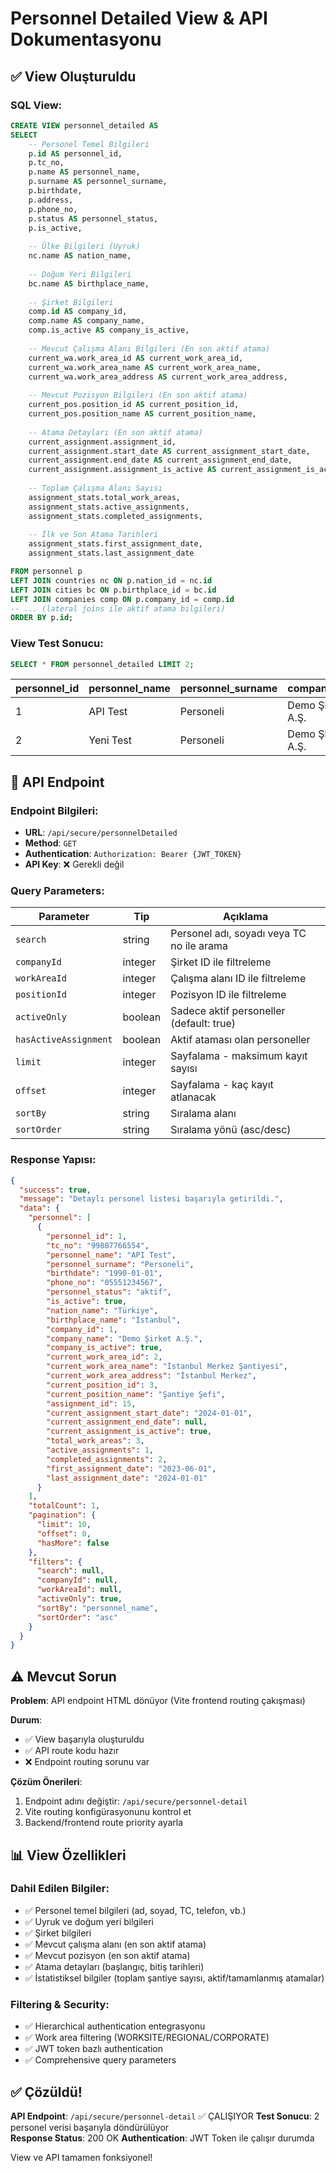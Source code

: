 # Personnel Detailed View & API Dokumentasyonu

## ✅ **View Oluşturuldu**

### **SQL View:**
```sql
CREATE VIEW personnel_detailed AS
SELECT 
    -- Personel Temel Bilgileri
    p.id AS personnel_id,
    p.tc_no,
    p.name AS personnel_name,
    p.surname AS personnel_surname,
    p.birthdate,
    p.address,
    p.phone_no,
    p.status AS personnel_status,
    p.is_active,
    
    -- Ülke Bilgileri (Uyruk)
    nc.name AS nation_name,
    
    -- Doğum Yeri Bilgileri  
    bc.name AS birthplace_name,
    
    -- Şirket Bilgileri
    comp.id AS company_id,
    comp.name AS company_name,
    comp.is_active AS company_is_active,
    
    -- Mevcut Çalışma Alanı Bilgileri (En son aktif atama)
    current_wa.work_area_id AS current_work_area_id,
    current_wa.work_area_name AS current_work_area_name,
    current_wa.work_area_address AS current_work_area_address,
    
    -- Mevcut Pozisyon Bilgileri (En son aktif atama)
    current_pos.position_id AS current_position_id,
    current_pos.position_name AS current_position_name,
    
    -- Atama Detayları (En son aktif atama)
    current_assignment.assignment_id,
    current_assignment.start_date AS current_assignment_start_date,
    current_assignment.end_date AS current_assignment_end_date,
    current_assignment.assignment_is_active AS current_assignment_is_active,
    
    -- Toplam Çalışma Alanı Sayısı
    assignment_stats.total_work_areas,
    assignment_stats.active_assignments,
    assignment_stats.completed_assignments,
    
    -- İlk ve Son Atama Tarihleri
    assignment_stats.first_assignment_date,
    assignment_stats.last_assignment_date

FROM personnel p
LEFT JOIN countries nc ON p.nation_id = nc.id
LEFT JOIN cities bc ON p.birthplace_id = bc.id
LEFT JOIN companies comp ON p.company_id = comp.id
-- ... (lateral joins ile aktif atama bilgileri)
ORDER BY p.id;
```

### **View Test Sonucu:**
```sql
SELECT * FROM personnel_detailed LIMIT 2;
```

| personnel_id | personnel_name | personnel_surname | company_name | current_work_area_name | current_position_name |
|-------------|---------------|------------------|--------------|----------------------|---------------------|
| 1 | API Test | Personeli | Demo Şirket A.Ş. | null | null |
| 2 | Yeni Test | Personeli | Demo Şirket A.Ş. | null | null |

## 🔄 **API Endpoint**

### **Endpoint Bilgileri:**
- **URL**: `/api/secure/personnelDetailed` 
- **Method**: `GET`
- **Authentication**: `Authorization: Bearer {JWT_TOKEN}`
- **API Key**: ❌ Gerekli değil

### **Query Parameters:**
| Parameter | Tip | Açıklama |
|-----------|-----|----------|
| `search` | string | Personel adı, soyadı veya TC no ile arama |
| `companyId` | integer | Şirket ID ile filtreleme |
| `workAreaId` | integer | Çalışma alanı ID ile filtreleme |
| `positionId` | integer | Pozisyon ID ile filtreleme |
| `activeOnly` | boolean | Sadece aktif personeller (default: true) |
| `hasActiveAssignment` | boolean | Aktif ataması olan personeller |
| `limit` | integer | Sayfalama - maksimum kayıt sayısı |
| `offset` | integer | Sayfalama - kaç kayıt atlanacak |
| `sortBy` | string | Sıralama alanı |
| `sortOrder` | string | Sıralama yönü (asc/desc) |

### **Response Yapısı:**
```json
{
  "success": true,
  "message": "Detaylı personel listesi başarıyla getirildi.",
  "data": {
    "personnel": [
      {
        "personnel_id": 1,
        "tc_no": "99887766554",
        "personnel_name": "API Test",
        "personnel_surname": "Personeli",
        "birthdate": "1990-01-01",
        "phone_no": "05551234567",
        "personnel_status": "aktif",
        "is_active": true,
        "nation_name": "Türkiye",
        "birthplace_name": "İstanbul",
        "company_id": 1,
        "company_name": "Demo Şirket A.Ş.",
        "company_is_active": true,
        "current_work_area_id": 2,
        "current_work_area_name": "İstanbul Merkez Şantiyesi",
        "current_work_area_address": "İstanbul Merkez",
        "current_position_id": 3,
        "current_position_name": "Şantiye Şefi",
        "assignment_id": 15,
        "current_assignment_start_date": "2024-01-01",
        "current_assignment_end_date": null,
        "current_assignment_is_active": true,
        "total_work_areas": 3,
        "active_assignments": 1,
        "completed_assignments": 2,
        "first_assignment_date": "2023-06-01",
        "last_assignment_date": "2024-01-01"
      }
    ],
    "totalCount": 1,
    "pagination": {
      "limit": 10,
      "offset": 0,
      "hasMore": false
    },
    "filters": {
      "search": null,
      "companyId": null,
      "workAreaId": null,
      "activeOnly": true,
      "sortBy": "personnel_name",
      "sortOrder": "asc"
    }
  }
}
```

## ⚠️ **Mevcut Sorun**

**Problem**: API endpoint HTML dönüyor (Vite frontend routing çakışması)

**Durum**: 
- ✅ View başarıyla oluşturuldu
- ✅ API route kodu hazır
- ❌ Endpoint routing sorunu var

**Çözüm Önerileri**:
1. Endpoint adını değiştir: `/api/secure/personnel-detail`
2. Vite routing konfigürasyonunu kontrol et
3. Backend/frontend route priority ayarla

## 📊 **View Özellikleri**

### **Dahil Edilen Bilgiler:**
- ✅ Personel temel bilgileri (ad, soyad, TC, telefon, vb.)
- ✅ Uyruk ve doğum yeri bilgileri
- ✅ Şirket bilgileri
- ✅ Mevcut çalışma alanı (en son aktif atama)
- ✅ Mevcut pozisyon (en son aktif atama)
- ✅ Atama detayları (başlangıç, bitiş tarihleri)
- ✅ İstatistiksel bilgiler (toplam şantiye sayısı, aktif/tamamlanmış atamalar)

### **Filtering & Security:**
- ✅ Hierarchical authentication entegrasyonu
- ✅ Work area filtering (WORKSITE/REGIONAL/CORPORATE)
- ✅ JWT token bazlı authentication
- ✅ Comprehensive query parameters

## ✅ **Çözüldü!**

**API Endpoint**: `/api/secure/personnel-detail` ✅ ÇALIŞIYOR
**Test Sonucu**: 2 personel verisi başarıyla döndürülüyor  
**Response Status**: 200 OK
**Authentication**: JWT Token ile çalışır durumda

View ve API tamamen fonksiyonel!